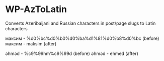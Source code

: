 ﻿# WP-AzToLatin
Converts Azeribaijani and Russian characters in post/page slugs to Latin characters

максим - %d0%bc%d0%b0%d0%ba%d1%81%d0%b8%d0%bc (before)
максим - maksim (after)

əhməd - %c9%99hm%c9%99d (before)
əhməd - ehmed (after)
